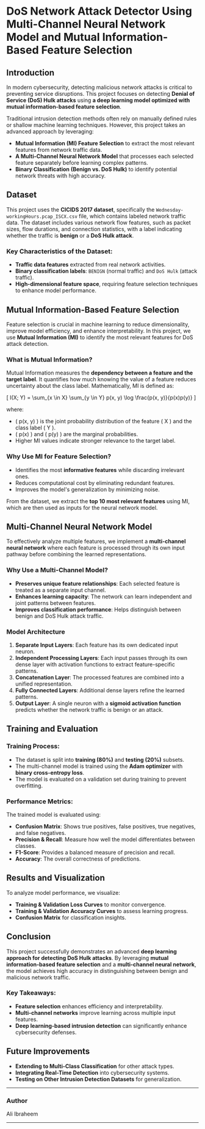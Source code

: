 # **DoS Network Attack Detector Using Multi-Channel Neural Network Model and Mutual Information-Based Feature Selection**

## **Introduction**  
In modern cybersecurity, detecting malicious network attacks is critical to preventing service disruptions. This project focuses on detecting **Denial of Service (DoS) Hulk attacks** using **a deep learning model optimized with mutual information-based feature selection**.  

Traditional intrusion detection methods often rely on manually defined rules or shallow machine learning techniques. However, this project takes an advanced approach by leveraging:  
- **Mutual Information (MI) Feature Selection** to extract the most relevant features from network traffic data.
- **A Multi-Channel Neural Network Model** that processes each selected feature separately before learning complex patterns.
- **Binary Classification (Benign vs. DoS Hulk)** to identify potential network threats with high accuracy.

## **Dataset**  
This project uses the **CICIDS 2017 dataset**, specifically the `Wednesday-workingHours.pcap_ISCX.csv` file, which contains labeled network traffic data. The dataset includes various network flow features, such as packet sizes, flow durations, and connection statistics, with a label indicating whether the traffic is **benign** or a **DoS Hulk attack**.

### **Key Characteristics of the Dataset:**  
- **Traffic data features** extracted from real network activities.
- **Binary classification labels**: `BENIGN` (normal traffic) and `DoS Hulk` (attack traffic).
- **High-dimensional feature space**, requiring feature selection techniques to enhance model performance.

## **Mutual Information-Based Feature Selection**  
Feature selection is crucial in machine learning to reduce dimensionality, improve model efficiency, and enhance interpretability. In this project, we use **Mutual Information (MI)** to identify the most relevant features for DoS attack detection.

### **What is Mutual Information?**  
Mutual Information measures the **dependency between a feature and the target label**. It quantifies how much knowing the value of a feature reduces uncertainty about the class label. Mathematically, MI is defined as:

\[
I(X; Y) = \sum_{x \in X} \sum_{y \in Y} p(x, y) \log \frac{p(x, y)}{p(x)p(y)}
\]

where:
- \( p(x, y) \) is the joint probability distribution of the feature \( X \) and the class label \( Y \).
- \( p(x) \) and \( p(y) \) are the marginal probabilities.
- Higher MI values indicate stronger relevance to the target label.

### **Why Use MI for Feature Selection?**  
- Identifies the most **informative features** while discarding irrelevant ones.
- Reduces computational cost by eliminating redundant features.
- Improves the model's generalization by minimizing noise.

From the dataset, we extract the **top 10 most relevant features** using MI, which are then used as inputs for the neural network model.

## **Multi-Channel Neural Network Model**  
To effectively analyze multiple features, we implement a **multi-channel neural network** where each feature is processed through its own input pathway before combining the learned representations.

### **Why Use a Multi-Channel Model?**  
- **Preserves unique feature relationships**: Each selected feature is treated as a separate input channel.
- **Enhances learning capacity**: The network can learn independent and joint patterns between features.
- **Improves classification performance**: Helps distinguish between benign and DoS Hulk attack traffic.

### **Model Architecture**  
1. **Separate Input Layers**: Each feature has its own dedicated input neuron.
2. **Independent Processing Layers**: Each input passes through its own dense layer with activation functions to extract feature-specific patterns.
3. **Concatenation Layer**: The processed features are combined into a unified representation.
4. **Fully Connected Layers**: Additional dense layers refine the learned patterns.
5. **Output Layer**: A single neuron with a **sigmoid activation function** predicts whether the network traffic is benign or an attack.

## **Training and Evaluation**  
### **Training Process:**  
- The dataset is split into **training (80%)** and **testing (20%)** subsets.
- The multi-channel model is trained using the **Adam optimizer** with **binary cross-entropy loss**.
- The model is evaluated on a validation set during training to prevent overfitting.

### **Performance Metrics:**  
The trained model is evaluated using:
- **Confusion Matrix**: Shows true positives, false positives, true negatives, and false negatives.
- **Precision & Recall**: Measure how well the model differentiates between classes.
- **F1-Score**: Provides a balanced measure of precision and recall.
- **Accuracy**: The overall correctness of predictions.

## **Results and Visualization**  
To analyze model performance, we visualize:
- **Training & Validation Loss Curves** to monitor convergence.
- **Training & Validation Accuracy Curves** to assess learning progress.
- **Confusion Matrix** for classification insights.

## **Conclusion**  
This project successfully demonstrates an advanced **deep learning approach for detecting DoS Hulk attacks**. By leveraging **mutual information-based feature selection** and a **multi-channel neural network**, the model achieves high accuracy in distinguishing between benign and malicious network traffic.

### **Key Takeaways:**  
- **Feature selection** enhances efficiency and interpretability.
- **Multi-channel networks** improve learning across multiple input features.
- **Deep learning-based intrusion detection** can significantly enhance cybersecurity defenses.

## **Future Improvements**  
- **Extending to Multi-Class Classification** for other attack types.
- **Integrating Real-Time Detection** into cybersecurity systems.
- **Testing on Other Intrusion Detection Datasets** for generalization.

---
### **Author**  
Ali Ibraheem  

---
